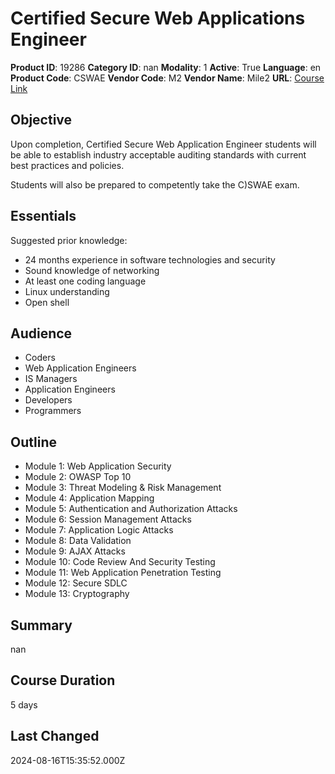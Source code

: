 # Certified Secure Web Applications Engineer

**Product ID**: 19286
**Category ID**: nan
**Modality**: 1
**Active**: True
**Language**: en
**Product Code**: CSWAE
**Vendor Code**: M2
**Vendor Name**: Mile2
**URL**: [Course Link](https://www.fastlaneus.com/course/mile2-cswae)

## Objective
Upon completion, Certified Secure Web Application Engineer students will be able to establish industry acceptable auditing standards with current best practices and policies.

Students will also be prepared to competently take the C)SWAE exam.

## Essentials
Suggested prior knowledge:


- 24 months experience in software technologies and security
- Sound knowledge of networking
- At least one coding language
- Linux understanding
- Open shell

## Audience
- Coders
- Web Application Engineers
- IS Managers
- Application Engineers
- Developers
- Programmers

## Outline
- Module 1: Web Application Security
- Module 2: OWASP Top 10
- Module 3: Threat Modeling & Risk Management
- Module 4: Application Mapping
- Module 5: Authentication and Authorization Attacks
- Module 6: Session Management Attacks
- Module 7: Application Logic Attacks
- Module 8: Data Validation
- Module 9: AJAX Attacks
- Module 10: Code Review And Security Testing
- Module 11: Web Application Penetration Testing
- Module 12: Secure SDLC
- Module 13: Cryptography

## Summary
nan

## Course Duration
5 days

## Last Changed
2024-08-16T15:35:52.000Z
